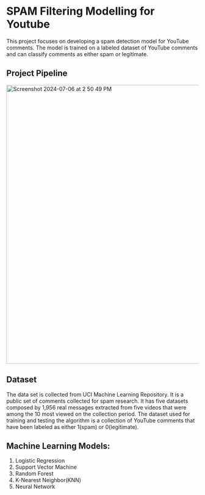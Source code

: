 # SPAM Filtering Modelling for Youtube
This project focuses on developing a spam detection model for YouTube comments. The model is trained on a labeled dataset of YouTube comments and can classify comments as either spam or legitimate.

## Project Pipeline 
<img width="730" alt="Screenshot 2024-07-06 at 2 50 49 PM" src="https://github.com/sallykim09/spamfilteringmodel/assets/98010417/d0d3044e-81ee-4696-9f34-c57cb68e1c49">


## Dataset
The data set is collected from UCI Machine Learning Repository. It is a public set of comments collected for spam research. It has five datasets composed by 1,956 real messages extracted from five videos that were among the 10 most viewed on the collection period. The dataset used for training and testing the algorithm is a collection of YouTube comments that have been labeled as either 1(spam) or 0(legitimate).

## Machine Learning Models: 

1. Logistic Regression
2. Support Vector Machine
3. Random Forest
4. K-Nearest Neighbor(KNN) 
5. Neural Network



